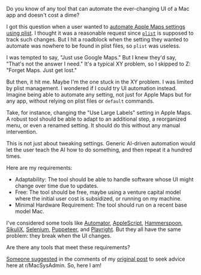 Do you know of any tool that can automate the ever-changing UI of a Mac app and doesn't cost a dime?

I got this question when a user wanted to [automate Apple Maps settings using plist](https://github.com/8ta4/plist/issues/24#issuecomment-1931474720). I thought it was a reasonable request since [`plist`](https://github.com/8ta4/plist) is supposed to track such changes. But I hit a roadblock when the setting they wanted to automate was nowhere to be found in plist files, so `plist` was useless.

I was tempted to say, "Just use Google Maps." But I knew they'd say, "That's not the answer I need." It's a typical XY problem, so I skipped to Z: "Forget Maps. Just get lost."

But then, it hit me. Maybe I'm the one stuck in the XY problem. I was limited by plist management. I wondered if I could try UI automation instead. Imagine being able to automate any setting, not just for Apple Maps but for any app, without relying on plist files or `default` commands.

Take, for instance, changing the "Use Large Labels" setting in Apple Maps. A robust tool should be able to adapt to an additional step, a reorganized menu, or even a renamed setting. It should do this without any manual intervention.

This is not just about tweaking settings. Generic AI-driven automation would let the user teach the AI how to do something, and then repeat it a hundred times.

Here are my requirements:

- Adaptability: The tool should be able to handle software whose UI might change over time due to updates.
- Free: The tool should be free, maybe using a venture capital model where the initial user cost is subsidized, or running on my machine.
- Minimal Hardware Requirement: The tool should run on a recent base model Mac.

I've considered some tools like [Automator](https://support.apple.com/guide/automator/welcome/mac), [AppleScript](https://developer.apple.com/library/archive/documentation/AppleScript/Conceptual/AppleScriptLangGuide/introduction/ASLR_intro.html), [Hammerspoon](https://github.com/Hammerspoon/hammerspoon), [SikuliX](https://github.com/RaiMan/SikuliX1), [Selenium](https://github.com/SeleniumHQ/selenium), [Puppeteer](https://github.com/puppeteer/puppeteer), and [Playright](https://github.com/microsoft/playwright). But they all have the same problem: they break when the UI changes.

Are there any tools that meet these requirements?

[Someone suggested](https://old.reddit.com/r/macapps/comments/1amil94/free_adaptive_mac_ui_automation_tool_does_it_exist/kptp8g2/) in the comments of my [original post](https://old.reddit.com/r/macapps/comments/1amil94/free_adaptive_mac_ui_automation_tool_does_it_exist/) to seek advice here at r/MacSysAdmin. So, here I am!
